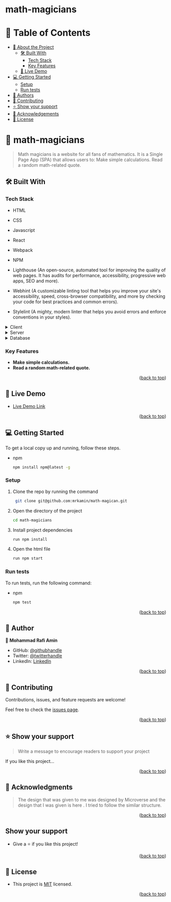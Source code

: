 # math-magicians


<a name="readme-top"></a>


<!-- TABLE OF CONTENTS -->

# 📗 Table of Contents

- [📖 About the Project](#about-project)
  - [🛠 Built With](#built-with)
    - [Tech Stack](#tech-stack)
    - [Key Features](#key-features)
  - [🚀 Live Demo](#live-demo)
- [💻 Getting Started](#getting-started)
  - [Setup](#setup)
  - [Run tests](#run-tests)
- [👥 Authors](#authors)
- [🤝 Contributing](#contributing)
- [⭐️ Show your support](#support)
- [🙏 Acknowledgements](#acknowledgements)
- [📝 License](#license)


# 📖 math-magicians <a name="about-project"></a>

> Math magicians is a website for all fans of mathematics. It is a Single Page App (SPA) that allows users to:  Make simple calculations. Read a random math-related quote.

## 🛠 Built With <a name="built-with"></a>

### Tech Stack <a name="tech-stack"></a>

> 
- HTML

- CSS

- Javascript 

- React

- Webpack

- NPM

- Lighthouse (An open-source, automated tool for improving the quality of web pages. It has audits for performance, accessibility, progressive web apps, SEO and more).

- Webhint (A customizable linting tool that helps you improve your site's accessibility, speed, cross-browser compatibility, and more by checking your code for best practices and common errors).

- Stylelint (A mighty, modern linter that helps you avoid errors and enforce conventions in your styles).

<details>
  <summary>Client</summary>
  <ul>
    <li><a href="https://reactjs.org/">React.js</a></li>
  </ul>
</details>

<details>
  <summary>Server</summary>
  <ul>
    <li><a href="https://expressjs.com/">Express.js</a></li>
  </ul>
</details>

<details>
<summary>Database</summary>
  <ul>
    <li><a href="https://www.postgresql.org/">PostgreSQL</a></li>
  </ul>
</details>

<!-- Features -->

### Key Features <a name="key-features"></a>

> 

- **Make simple calculations.**
- **Read a random math-related quote.**

<p align="right">(<a href="#readme-top">back to top</a>)</p>

<!-- LIVE DEMO -->

## 🚀 Live Demo <a name="live-demo"></a>

> 

- [Live Demo Link]([netfily](https://musical-monstera-fb67ff.netlify.app/))

<p align="right">(<a href="#readme-top">back to top</a>)</p>

<!-- GETTING STARTED -->

## 💻 Getting Started <a name="getting-started"></a>

> 
To get a local copy up and running, follow these steps.

- npm
  ```sh
  npm install npm@latest -g
  ```

### Setup

1. Clone the repo by running the command
   ```sh
    git clone git@github.com:mrkamin/math-magican.git
   ```
2. Open the directory of the project
   ```sh
   cd math-magicians
   ```
3. Install project dependencies
   ```sh
   run npm install
   ```
4. Open the html file
   ```sh
   run npm start


### Run tests

To run tests, run the following command:

- npm
  ```sh
  npm test
  ```



<p align="right">(<a href="#readme-top">back to top</a>)</p>

<!-- AUTHORS -->

## 👥 Author <a name="authors"></a>


👤 **Mohammad Rafi Amin**

- GitHub: [@githubhandle](https://github.com/mrkamin)
- Twitter: [@twitterhandle](https://twitter.com/Mohamma63974237)
- LinkedIn: [LinkedIn](https://www.linkedin.com/in/mohammad-rafi-amin-63b4319b/)


<p align="right">(<a href="#readme-top">back to top</a>)</p>

<!-- CONTRIBUTING -->

## 🤝 Contributing <a name="contributing"></a>

Contributions, issues, and feature requests are welcome!

Feel free to check the [issues page](https://github.com/mrkamin/math-magican/issues).

<p align="right">(<a href="#readme-top">back to top</a>)</p>

<!-- SUPPORT -->

## ⭐️ Show your support <a name="support"></a>

> Write a message to encourage readers to support your project

If you like this project...

<p align="right">(<a href="#readme-top">back to top</a>)</p>

<!-- ACKNOWLEDGEMENTS -->

## 🙏 Acknowledgments <a name="acknowledgements"></a>

> The design that was given to me was designed by Microverse and the design that I was given is here . I tried to follow the similar structure.


<p align="right">(<a href="#readme-top">back to top</a>)</p>

## Show your support

- Give a ⭐️ if you like this project!


<p align="right">(<a href="#readme-top">back to top</a>)</p>

<!-- LICENSE -->

## 📝 License <a name="license"></a>

- This project is [MIT](https://github.com/mrkamin/math-magican/blob/components/LICENSE) licensed.

<p align="right">(<a href="#readme-top">back to top</a>)</p>

